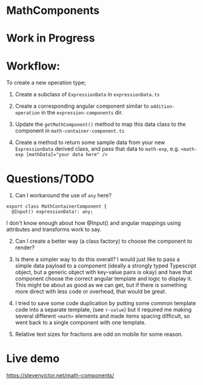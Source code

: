 # MathComponents

# Work in Progress

# Workflow:

To create a new operation type;

1) Create a subclass of `ExpressionData` in `expressionData.ts`

2) Create a corresponding angular component similar to `addition-operation` in the `expression-components` dir.

3) Update the `getMathComponent()` method to map this data class to the component in `math-container-component.ts`

4) Create a method to return some sample data from your new `ExpressionData` derived class, and pass that data to
`math-exp`, e.g.
 `<math-exp [mathData]="your data here" />`

# Questions/TODO

1)  Can I workaround the use of `any` here?
```
export class MathContainerComponent {
  @Input() expressionData!: any;
```

I don't know enough about how @Input() and angular mappings using attributes and transforms work to say.

2)  Can I create a better way (a class factory) to choose the component to render?

3)  Is there a simpler way to do this overall?  I would just like to pass a simple data payload
to a component (ideally a strongly typed Typescript object, but a generic object with key-value pairs is okay)
and have that component choose the correct angular template and logic to display it.  This might be about as good
as we can get, but if there is something more direct with less code or overhead, that would be great.

4) I tried to save some code duplication by putting some common template code into a separate template,
(see `r-value`) but it required me making several different `<math>` elements and made items spacing difficult, so went back to a single component with one template.

5) Relative text sizes for fractions are odd on mobile for some reason.

# Live demo

https://stevenvictor.net/math-components/

